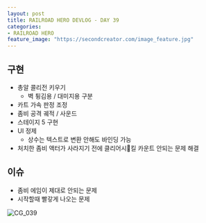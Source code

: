 ```yaml
---
layout: post
title: RAILROAD HERO DEVLOG - DAY 39
categories:
- RAILROAD HERO
feature_image: "https://secondcreator.com/image_feature.jpg"
---
```


## 구현
- 총알 콜리전 키우기
  - 벽 튕김용 / 대미지용 구분
- 카트 가속 판정 조정
- 좀비 공격 궤적 / 사운드
- 스테이지 5 구현
- UI 정제
  - 상수는 텍스트로 변환 안해도 바인딩 가능
- 처치한 좀비 액터가 사라지기 전에 클리어시킬 카운트 안되는 문제 해결

## 이슈
- 좀비 에임이 제대로 안되는 문제
- 시작할때 빨갛게 나오는 문제

![CG_039](https://secondcreator.com/blog/imgs/CG_039.PNG)
